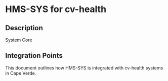 # HMS-SYS for cv-health

## Description

System Core

## Integration Points

This document outlines how HMS-SYS is integrated with cv-health systems in Cape Verde.
